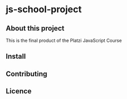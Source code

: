 # js-school-project

## About this project 

This is the final product of the Platzi JavaScript Course

## Install


## Contributing


## Licence
